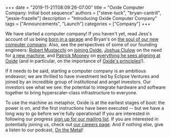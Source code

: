 +++
date = "2019-11-21T08:09:26-07:00"
title = "Oxide Computer Company: Initial boot sequence"
authors = ["steve-tuck", "bryan-cantrill", "jessie-frazelle"]
description = "Introducing Oxide Computer Company"
tags = ["Announcements", "Launch"]
categories = ["Company"]
+++

We have started a computer company!  If you haven't yet, read Jess's account
of us being <a href="https://blog.jessfraz.com/post/born-in-a-garage/">born
in a garage</a> and Bryan's on <a
href="http://dtrace.org/blogs/bmc/?p=1086">the soul of our new computer
company</a>.  Also, see the perspectives of some of our founding engineers: <a
href="https://twitter.com/rmustacc">Robert Mustacchi</a> on <a
href="https://fingolfin.org/blog/20191202/oxide.html">joining Oxide</a>,
<a href="https://twitter.com/jmclulow">Joshua Clulow</a> on the need for
<a href="https://sysmgr.org/blog/2019/12/02/a-new-machine/">a new machine</a>, and
<a href="https://twitter.com/pfmooney">Patrick Mooney</a> on 
<a href="https://www.pfmooney.com/post/2019-12-02-the-new-thing/">everything he sees aligning at Oxide</a> (and in particular,
on the importance of <a href="https://oxide.computer/principles">Oxide's principles</a>!).

If it needs to be said, starting a computer company is an ambitious
endeavor; we are thrilled to have investment led by Eclipse Ventures and
joined by an incredible group of institutional and angel investors.  Our
investors see what we see:  the potential to integrate hardware and software
together to bring hyperscaler-class infrastructure to everyone.

To use the machine as metaphor, Oxide is at the earliest stages of boot: the
power is on, and the first instructions have been executed -- but we have a
long way to go before we're fully operational! If you are interested in
following our progress <a
href="https://oxidecomputer.us20.list-manage.com/subscribe?u=e46acf89cdf1f5bddf3136473&id=8a6d823488">sign
up for our mailing list</a>.  If you are interested in potentially joining
us, check out <a href="https://oxide.computer/careers">our careers page</a>.
And if nothing else, give a listen to our podcast, <a
href="https://onthemetal.fm">On the Metal</a>!

